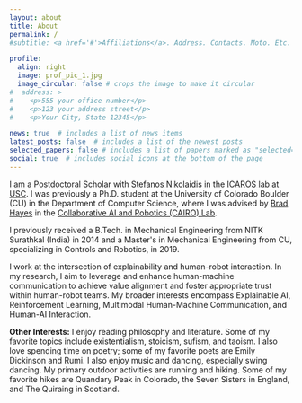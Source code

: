 ```yaml
---
layout: about
title: About
permalink: /
#subtitle: <a href='#'>Affiliations</a>. Address. Contacts. Moto. Etc.

profile:
  align: right
  image: prof_pic_1.jpg
  image_circular: false # crops the image to make it circular
#  address: >
#    <p>555 your office number</p>
#    <p>123 your address street</p>
#    <p>Your City, State 12345</p>

news: true  # includes a list of news items
latest_posts: false  # includes a list of the newest posts
selected_papers: false # includes a list of papers marked as "selected={true}"
social: true  # includes social icons at the bottom of the page
---
```


I am a Postdoctoral Scholar with [Stefanos Nikolaidis](https://stefanosnikolaidis.net/) in the [ICAROS lab at USC](https://icaros.usc.edu/). I was previously a Ph.D. student at the University of Colorado Boulder (CU) in the Department of Computer Science, where I was advised by [Brad Hayes](http://www.bradhayes.info/) in the [Collaborative AI and Robotics (CAIRO) Lab](http://www.cairo-lab.com/).

I previously received a B.Tech. in Mechanical Engineering from NITK Surathkal (India) in 2014 and a Master's in Mechanical Engineering from CU, specializing in Controls and Robotics, in 2019.

I work at the intersection of explainability and human-robot interaction. In my research, I aim to leverage and enhance human-machine communication to achieve value alignment and foster appropriate trust within human-robot teams. My broader interests encompass Explainable AI, Reinforcement Learning, Multimodal Human-Machine Communication, and Human-AI Interaction.


[//]: # (**Research Summary:**)

**Other Interests:** I enjoy reading philosophy and literature. Some of my favorite topics include existentialism, stoicism, sufism, and taoism. I also love spending time on poetry; some of my favorite poets are Emily Dickinson and Rumi. I also enjoy music and dancing, especially swing dancing. My primary outdoor activities are running and hiking. Some of my favorite hikes are Quandary Peak in Colorado, the Seven Sisters in England, and The Quiraing in Scotland.
